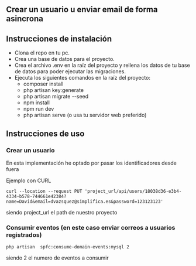 ##  Crear un usuario u enviar email de forma asincrona

## Instrucciones de instalación
- Clona el repo en tu pc.
- Crea una base de datos para el proyecto.
- Crea el archivo .env en la raíz del proyecto y rellena los datos de tu base de datos para poder ejecutar las migraciones.
- Ejecuta los siguientes comandos en la raíz del proyecto:
    - composer install
    - php artisan key:generate
    - php artisan migrate --seed
    - npm install
    - npm run dev
    - php artisan serve (o usa tu servidor web preferido)

## Instrucciones de uso

### Crear un usuario

En esta implementación he optado por pasar los identificadores desde fuera

Ejemplo con CURL

```
curl --location --request PUT 'project_url/api/users/18038d36-e3b4-4334-b578-744661e42384?name=David&email=dvazsquez@simplifica.es&password=123123123'
```

siendo project_url el path de nuestro proyecto

### Consumir eventos (en este caso enviar correos a usuarios registrados)

```
php artisan  spfc:consume-domain-events:mysql 2
```

siendo 2 el numero de eventos a consumir

